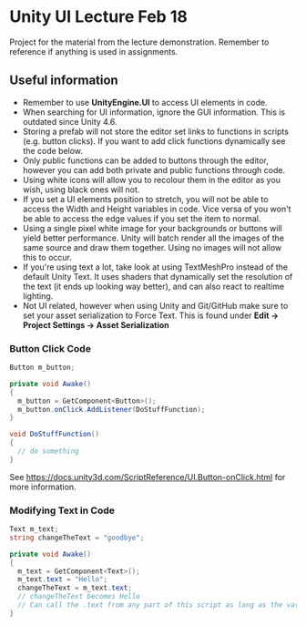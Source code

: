 # Unity UI Lecture Feb 18

Project for the material from the lecture demonstration.
Remember to reference if anything is used in assignments.

## Useful information
* Remember to use **UnityEngine.UI** to access UI elements in code.
* When searching for UI information, ignore the GUI information. This is outdated since Unity 4.6.
* Storing a prefab will not store the editor set links to functions in scripts (e.g. button clicks). If you want to add click functions dynamically see the code below.
* Only public functions can be added to buttons through the editor, however you can add both private and public functions through code.
* Using white icons will allow you to recolour them in the editor as you wish, using black ones will not.
* If you set a UI elements position to stretch, you will not be able to access the Width and Height variables in code. Vice versa of you won't be able to access the edge values if you set the item to normal.
* Using a single pixel white image for your backgrounds or buttons will yield better performance. Unity will batch render all the images of the same source and draw them together. Using no images will not allow this to occur.
* If you're using text a lot, take look at using TextMeshPro instead of the default Unity Text. It uses shaders that dynamically set the resolution of the text (it ends up looking way better), and can also react to realtime lighting.
* Not UI related, however when using Unity and Git/GitHub make sure to set your asset serialization to Force Text. This is found under **Edit -> Project Settings -> Asset Serialization**

### Button Click Code
```csharp
Button m_button;

private void Awake()
{
  m_button = GetComponent<Button>();
  m_button.onClick.AddListener(DoStuffFunction);
}

void DoStuffFunction()
{
  // do something
}
```
See https://docs.unity3d.com/ScriptReference/UI.Button-onClick.html for more information.

### Modifying Text in Code
```csharp
Text m_text;
string changeTheText = "goodbye";

private void Awake()
{
  m_text = GetComponent<Text>();
  m_text.text = "Hello";
  changeTheText = m_text.text;
  // changeTheText becomes Hello
  // Can call the .text from any part of this script as long as the variable is set prior
}
```
